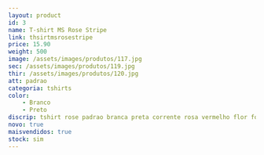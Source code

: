 ```yaml
---
layout: product
id: 3
name: T-shirt MS Rose Stripe 
link: thsirtmsrosestripe
price: 15.90
weight: 500
image: /assets/images/produtos/117.jpg
sec: /assets/images/produtos/119.jpg
thir: /assets/images/produtos/120.jpg
att: padrao
categoria: tshirts
color:
    - Branco
    - Preto
discrip: tshirt rose padrao branca preta corrente rosa vermelho flor fotografia
novo: true
maisvendidos: true
stock: sim
---
```

